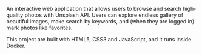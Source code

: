 An interactive web application that allows users to browse and search high-quality photos with Unsplash API.
Users can explore endless gallery of beautiful images, make search by keywords, and (when they are logged in)
mark photos like favorites.

This project are built with HTML5, CSS3 and JavaScript, and it runs inside Docker.